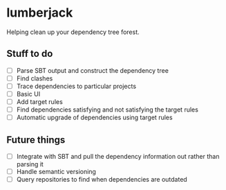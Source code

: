 # lumberjack #

Helping clean up your dependency tree forest.

## Stuff to do ##

- [ ] Parse SBT output and construct the dependency tree
- [ ] Find clashes
- [ ] Trace dependencies to particular projects
- [ ] Basic UI
- [ ] Add target rules
- [ ] Find dependencies satisfying and not satisfying the target rules
- [ ] Automatic upgrade of dependencies using target rules

## Future things ##

- [ ] Integrate with SBT and pull the dependency information out rather than parsing it
- [ ] Handle semantic versioning
- [ ] Query repositories to find when dependencies are outdated
